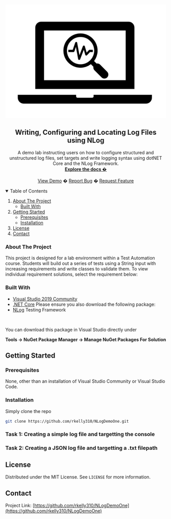 ﻿<!-- PROJECT LOGO -->
<br />
<p align="center">
  <a href="https://github.com/rkelly310/NLogDemoOne/">
    <img src="images/logging-picture.png" alt="Logo">
  </a>

  <h2 align="center">Writing, Configuring and Locating Log Files using NLog</h2>

  <p align="center">
    A demo lab instructing users on how to configure structured and unstructured log files, set targets and write logging syntax using dotNET Core and the NLog Framework.
    <br />
    <a href="https://github.com/rkelly310/NLogDemoOne"><strong>Explore the docs �</strong></a>
    <br />
    <br />
    <a href="https://github.com/rkelly310/NLogDemoOne">View Demo</a>
    �
    <a href="https://github.com/rkelly310/NLogDemoOne/issues">Report Bug</a>
    �
    <a href="https://github.com/rkelly310/NLogDemoOne/issues">Request Feature</a>
  </p>
</p>



<!-- TABLE OF CONTENTS -->
<details open="open">
  <summary>Table of Contents</summary>
  <ol>
    <li>
      <a href="#about-the-project">About The Project</a>
      <ul>
        <li><a href="#built-with">Built With</a></li>
      </ul>
    </li>
    <li>
      <a href="#getting-started">Getting Started</a>
      <ul>
        <li><a href="#prerequisites">Prerequisites</a></li>
        <li><a href="#installation">Installation</a></li>
      </ul>
    </li>
<!--
    <li><a href="#instructions">Instructions</a></li>
    <li><a href="#roadmap">Roadmap</a></li>
    <li><a href="#contributing">Contributing</a></li>
-->
    <li><a href="#license">License</a></li>
    <li><a href="#contact">Contact</a></li>
<!--
    <li><a href="#acknowledgements">Acknowledgements</a></li>
-->
  </ol>
</details>



<!-- ABOUT THE PROJECT -->
### About The Project

This project is designed for a lab environment within a Test Automation course. Students will build out a series of tests using a String input with increasing requirements and write classes to validate them.
To view individual requirement solutions, select the requirement below:

### Built With

* [Visual Studio 2019 Community](https://visualstudio.microsoft.com/vs/community/)
* [.NET Core](https://dotnet.microsoft.com/download/dotnet-core)
Please ensure you also download the following package:
* [NLog](https://nlog-project.org) Testing Framework
<br>

You can download this package in Visual Studio directly under 
<br />

**Tools -> NuGet Package Manager -> Manage NuGet Packages For Solution**


<!-- GETTING STARTED -->
## Getting Started

### Prerequisites

None, other than an installation of Visual Studio Community or Visual Studio Code.

### Installation

Simply clone the repo
   ```sh
   git clone https://github.com/rkelly310/NLogDemoOne.git
   ```
<!-- Instructions -->
### Task 1: Creating a simple log file and targetting the console

### Task 2: Creating a JSON log file and targetting a .txt filepath

<!-- LICENSE -->
## License

Distributed under the MIT License. See `LICENSE` for more information.

<!-- CONTACT -->
## Contact

Project Link: [https://github.com/rkelly310/NLogDemoOne](https://github.com/rkelly310/NLogDemoOne)



<!-- MARKDOWN LINKS & IMAGES -->
<!-- https://www.markdownguide.org/basic-syntax/#reference-style-links -->
[contributors-shield]: https://img.shields.io/github/contributors/othneildrew/Best-README-Template.svg?style=for-the-badge
[contributors-url]: https://github.com/othneildrew/Best-README-Template/graphs/contributors
[forks-shield]: https://img.shields.io/github/forks/othneildrew/Best-README-Template.svg?style=for-the-badge
[forks-url]: https://github.com/othneildrew/Best-README-Template/network/members
[stars-shield]: https://img.shields.io/github/stars/othneildrew/Best-README-Template.svg?style=for-the-badge
[stars-url]: https://github.com/othneildrew/Best-README-Template/stargazers
[issues-shield]: https://img.shields.io/github/issues/othneildrew/Best-README-Template.svg?style=for-the-badge
[issues-url]: https://github.com/othneildrew/Best-README-Template/issues
[license-shield]: https://img.shields.io/github/license/othneildrew/Best-README-Template.svg?style=for-the-badge
[license-url]: https://github.com/othneildrew/Best-README-Template/blob/master/LICENSE.txt
[linkedin-shield]: https://img.shields.io/badge/-LinkedIn-black.svg?style=for-the-badge&logo=linkedin&colorB=555
[linkedin-url]: https://linkedin.com/in/othneildrew
[product-screenshot]: images/screenshot.png
